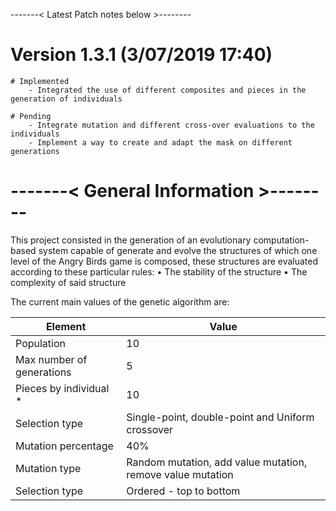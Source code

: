 -------< Latest Patch notes below >-------- 

# Version 1.3.1 (3/07/2019 17:40)
    # Implemented
        - Integrated the use of different composites and pieces in the generation of individuals
    
    # Pending
        - Integrate mutation and different cross-over evaluations to the individuals
        - Implement a way to create and adapt the mask on different generations


# -------< General Information >-------- 
This project consisted in the generation of an evolutionary computation-based system capable of generate and evolve the structures of which one level of the Angry Birds game is composed, these structures are evaluated according to these particular rules:
•	The stability of the structure
•	The complexity of said structure

The current main values of the genetic algorithm are:

| Element  | Value |
| ------------- | ------------- |
| Population  | 10  |
| Max number of generations  | 5  |
| Pieces by individual *  | 10  |
| Selection type  |  Single-point, double-point and Uniform crossover  |
| Mutation percentage  | 40%  |
| Mutation type  | Random mutation, add value mutation, remove value mutation  |
| Selection type  | Ordered - top to bottom  |

